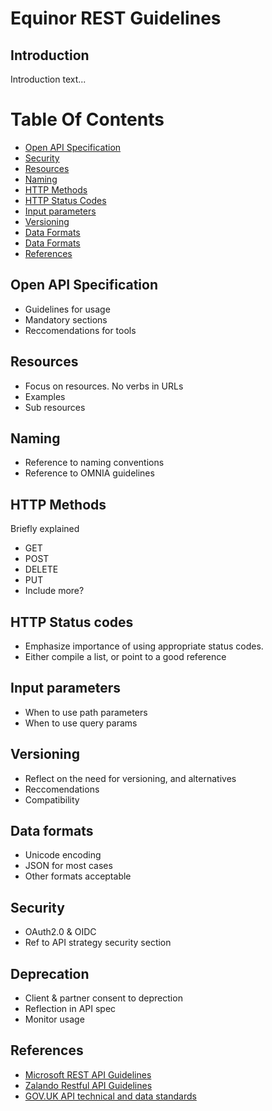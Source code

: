 # Equinor REST Guidelines

## Introduction
Introduction text...

# Table Of Contents

* [Open API Specification](#open-api)
* [Security](#security)
* [Resources](#resources)
* [Naming](#naming)
* [HTTP Methods](#http-method)
* [HTTP Status Codes](#http-status-codes)
* [Input parameters](#input-parameters)
* [Versioning](#versioning)
* [Data Formats](#data-formats)
* [Data Formats](#data-formats)
* [References](#references)

## <a id="open-api"></a>Open API Specification

* Guidelines for usage
* Mandatory sections
* Reccomendations for tools

## <a id="resources"></a>Resources

* Focus on resources. No verbs in URLs
* Examples
* Sub resources

## <a id="naming"></a>Naming

* Reference to naming conventions
* Reference to OMNIA guidelines

## <a id="http-method"></a>HTTP Methods
Briefly explained

* GET
* POST
* DELETE
* PUT
* Include more?

## <a id="http-status-codes"></a>HTTP Status codes

* Emphasize importance of using appropriate status codes.
* Either compile a list, or point to a good reference

## <a id="input-parameters"></a>Input parameters

* When to use path parameters
* When to use query params

## <a id="versioning"></a>Versioning

* Reflect on the need for versioning, and alternatives
* Reccomendations
* Compatibility

## <a id="data-formats"></a>Data formats

* Unicode encoding
* JSON for most cases
* Other formats acceptable

## <a id="security"></a>Security

* OAuth2.0 & OIDC
* Ref to API strategy security section

## <a id="deprecation"></a>Deprecation

* Client & partner consent to deprection
* Reflection in API spec
* Monitor usage

## <a id="references"></a>References

* [Microsoft REST API Guidelines](https://github.com/microsoft/api-guidelines)
* [Zalando Restful API Guidelines](https://opensource.zalando.com/restful-api-guidelines/)
* [GOV.UK API technical and data standards](https://www.gov.uk/guidance/gds-api-technical-and-data-standards)
